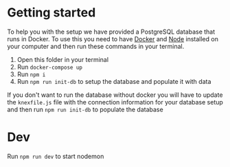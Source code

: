 # Getting started
To help you with the setup we have provided a PostgreSQL database that runs in Docker. To use this you need to have [Docker](https://www.docker.com/) and [Node](https://nodejs.org/) installed on your computer and then run these commands in your terminal.

1. Open this folder in your terminal
2. Run `docker-compose up`
3. Run `npm i`
4. Run `npm run init-db` to setup the database and populate it with data

If you don't want to run the database without docker you will have to update the `knexfile.js` file with the connection information for your database setup and then run `npm run init-db` to populate the database

# Dev
Run `npm run dev` to start nodemon